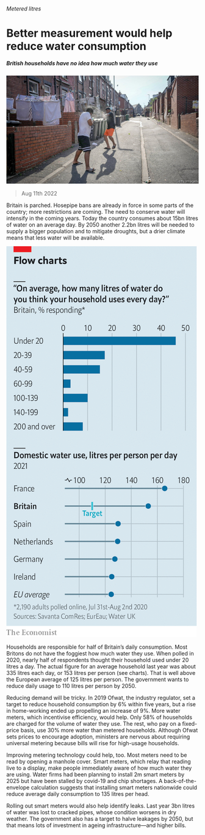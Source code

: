 ###### Metered litres

# Better measurement would help reduce water consumption 

##### British households have no idea how much water they use 

![image](images/20220813_BRP504.jpg) 

> Aug 11th 2022 

Britain is parched. Hosepipe bans are already in force in some parts of the country; more restrictions are coming. The need to conserve water will intensify in the coming years. Today the country consumes about 15bn litres of water on an average day. By 2050 another 2.2bn litres will be needed to supply a bigger population and to mitigate droughts, but a drier climate means that less water will be available. 

![image](images/20220813_BRC453.png) 


Households are responsible for half of Britain’s daily consumption. Most Britons do not have the foggiest how much water they use. When polled in 2020, nearly half of respondents thought their household used under 20 litres a day. The actual figure for an average household last year was about 335 litres each day, or 153 litres per person (see charts). That is well above the European average of 125 litres per person. The government wants to reduce daily usage to 110 litres per person by 2050. 

Reducing demand will be tricky. In 2019 Ofwat, the industry regulator, set a target to reduce household consumption by 6% within five years, but a rise in home-working ended up propelling an increase of 9%. More water meters, which incentivise efficiency, would help. Only 58% of households are charged for the volume of water they use. The rest, who pay on a fixed-price basis, use 30% more water than metered households. Although Ofwat sets prices to encourage adoption, ministers are nervous about requiring universal metering because bills will rise for high-usage households. 

Improving metering technology could help, too. Most meters need to be read by opening a manhole cover. Smart meters, which relay that reading live to a display, make people immediately aware of how much water they are using. Water firms had been planning to install 2m smart meters by 2025 but have been stalled by covid-19 and chip shortages. A back-of-the-envelope calculation suggests that installing smart meters nationwide could reduce average daily consumption to 135 litres per head.

Rolling out smart meters would also help identify leaks. Last year 3bn litres of water was lost to cracked pipes, whose condition worsens in dry weather. The government also has a target to halve leakages by 2050, but that means lots of investment in ageing infrastructure—and higher bills. 

